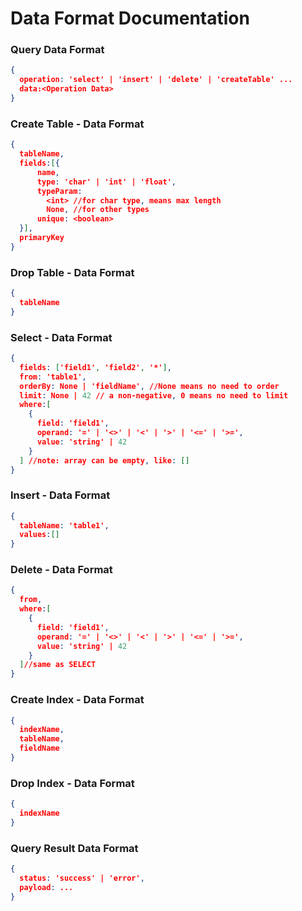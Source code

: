 # Data Format Documentation



### Query Data Format

```json
{
  operation: 'select' | 'insert' | 'delete' | 'createTable' ...
  data:<Operation Data>
}
```





### Create Table - Data Format

```json
{
  tableName,
  fields:[{
      name,
      type: 'char' | 'int' | 'float',
      typeParam:
        <int> //for char type, means max length
        None, //for other types
      unique: <boolean>
  }],
  primaryKey
}
```



### Drop Table - Data Format

```json
{
  tableName
}
```





### Select - Data Format

```json
{
  fields: ['field1', 'field2', '*'],
  from: 'table1',
  orderBy: None | 'fieldName', //None means no need to order
  limit: None | 42 // a non-negative, 0 means no need to limit
  where:[
    {
      field: 'field1',
      operand: '=' | '<>' | '<' | '>' | '<=' | '>=',
      value: 'string' | 42
    }
  ] //note: array can be empty, like: []
}
```



### Insert - Data Format

```json
{
  tableName: 'table1',
  values:[]
}
```





### Delete - Data Format

```json
{
  from,
  where:[
    {
      field: 'field1',
      operand: '=' | '<>' | '<' | '>' | '<=' | '>=',
      value: 'string' | 42
    }
  ]//same as SELECT
}
```





### Create Index - Data Format

```json
{
  indexName,
  tableName,
  fieldName
}
```





### Drop Index - Data Format

```json
{
  indexName
}
```





### Query Result Data Format

```json
{
  status: 'success' | 'error',
  payload: ...
}
```





